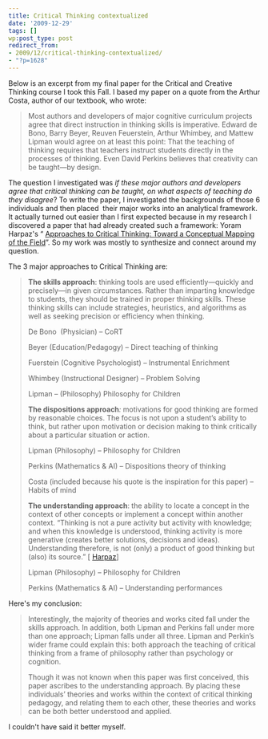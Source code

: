 ```yaml
---
title: Critical Thinking contextualized
date: '2009-12-29'
tags: []
wp:post_type: post
redirect_from:
- 2009/12/critical-thinking-contextualized/
- "?p=1628"
---
```


Below is an excerpt from my final paper for the Critical and Creative Thinking course I took this Fall. I based my paper on a quote from the Arthur Costa, author of our textbook, who wrote:

> Most authors and developers of major cognitive curriculum projects agree that direct instruction in thinking skills is imperative. Edward de Bono, Barry Beyer, Reuven Feuerstein, Arthur Whimbey, and Mattew Lipman would agree on at least this point: That the teaching of thinking requires that teachers instruct students directly in the processes of thinking. Even David Perkins believes that creativity can be taught—by design.

The question I investigated was _if these major authors and developers agree that critical thinking can be taught, on what aspects of teaching do they disagree_? To write the paper, I investigated the backgrounds of those 6 individuals and then placed  their major works into an analytical framework. It actually turned out easier than I first expected because in my research I discovered a paper that had already created such a framework: Yoram Harpaz's “ [Approaches to Critical Thinking: Toward a Conceptual Mapping of the Field](http://www.tcrecord.org/Content.asp?ContentID=12260)”. So my work was mostly to synthesize and connect around my question.

The 3 major approaches to Critical Thinking are:

> **The skills approach**: thinking tools are used efficiently—quickly and precisely—in given circumstances. Rather than imparting knowledge to students, they should be trained in proper thinking skills. These thinking skills can include strategies, heuristics, and algorithms as well as seeking precision or efficiency when thinking.
>
> De Bono  (Physician) – CoRT
>
> Beyer (Education/Pedagogy) – Direct teaching of thinking
>
> Fuerstein (Cognitive Psychologist) – Instrumental Enrichment
>
> Whimbey (Instructional Designer) – Problem Solving
>
> Lipman – (Philosophy) Philosophy for Children
>
> **The dispositions approach**_:_ motivations for good thinking are formed by reasonable choices. The focus is not upon a student’s ability to think, but rather upon motivation or decision making to think critically about a particular situation or action.
>
> Lipman (Philosophy) – Philosophy for Children
>
> Perkins (Mathematics & AI) – Dispositions theory of thinking
>
> Costa (included because his quote is the inspiration for this paper) – Habits of mind
>
> **The understanding approach**: the ability to locate a concept in the context of other concepts or implement a concept within another context. “Thinking is not a pure activity but activity with knowledge; and when this knowledge is understood, thinking activity is more generative (creates better solutions, decisions and ideas). Understanding therefore, is not (only) a product of good thinking but (also) its source.” [ [Harpaz](http://www.tcrecord.org/Content.asp?ContentID=12260)]
>
> Lipman (Philosophy) – Philosophy for Children
>
> Perkins (Mathematics & AI) – Understanding performances
>
>

Here's my conclusion:

> Interestingly, the majority of theories and works cited fall under the skills approach. In addition, both Lipman and Perkins fall under more than one approach; Lipman falls under all three. Lipman and Perkin’s wider frame could explain this: both approach the teaching of critical thinking from a frame of philosophy rather than psychology or cognition.
>
> Though it was not known when this paper was first conceived, this paper ascribes to the understanding approach. By placing these individuals’ theories and works within the context of critical thinking pedagogy, and relating them to each other, these theories and works can be both better understood and applied.
>
>

I couldn't have said it better myself.
